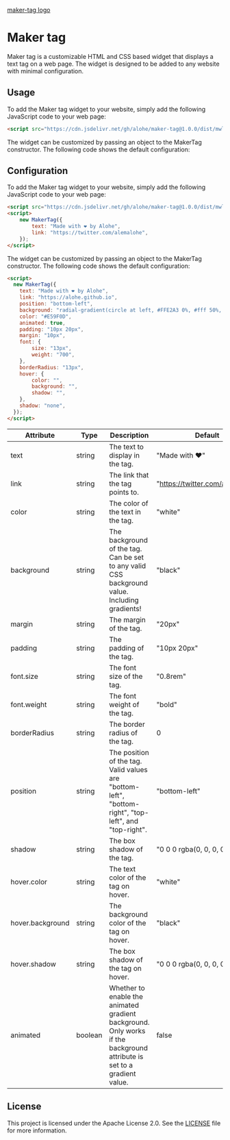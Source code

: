 [maker-tag logo](https://raw.githubusercontent.com/alohe/maker-tag/master/logo.png)

# Maker tag

Maker tag is a customizable HTML and CSS based widget that displays a text tag on a web page. The widget is designed to be added to any website with minimal configuration.

## Usage

To add the Maker tag widget to your website, simply add the following JavaScript code to your web page:

```html
<script src="https://cdn.jsdelivr.net/gh/alohe/maker-tag@1.0.0/dist/mwl.min.js"></script>
```

The widget can be customized by passing an object to the MakerTag constructor. The following code shows the default configuration:


## Configuration

To add the Maker tag widget to your website, simply add the following JavaScript code to your web page:

```html
<script src="https://cdn.jsdelivr.net/gh/alohe/maker-tag@1.0.0/dist/mwl.min.js"></script>
<script>
    new MakerTag({
        text: "Made with ❤️ by Alohe",
        link: "https://twitter.com/alemalohe",
    });
</script>
```

The widget can be customized by passing an object to the MakerTag constructor. The following code shows the default configuration:

```html
<script>
  new MakerTag({
    text: "Made with ❤️ by Alohe",
    link: "https://alohe.github.io",
    position: "bottom-left",
    background: "radial-gradient(circle at left, #FFE2A3 0%, #fff 50%, #FFE2A3 100%)",
    color: "#E59F0D",
    animated: true,
    padding: "10px 20px",
    margin: "10px",
    font: {
        size: "13px",
        weight: "700",
    },
    borderRadius: "13px",
    hover: {
        color: "",
        background: "",
        shadow: "",
    },
    shadow: "none",
  });
</script>
```

| Attribute        | Type    | Description                                                                                                            | Default                         |
| ---------------- | ------- | ---------------------------------------------------------------------------------------------------------------------- | ------------------------------- |
| text             | string  | The text to display in the tag.                                                                                        | "Made with ❤️"                   |
| link             | string  | The link that the tag points to.                                                                                       | "https://twitter.com/alemalohe" |
| color            | string  | The color of the text in the tag.                                                                                      | "white"                         |
| background       | string  | The background of the tag. Can be set to any valid CSS background value. Including gradients!                          | "black"                         |
| margin           | string  | The margin of the tag.                                                                                                 | "20px"                          |
| padding          | string  | The padding of the tag.                                                                                                | "10px 20px"                     |
| font.size        | string  | The font size of the tag.                                                                                              | "0.8rem"                        |
| font.weight      | string  | The font weight of the tag.                                                                                            | "bold"                          |
| borderRadius     | string  | The border radius of the tag.                                                                                          | 0                               |
| position         | string  | The position of the tag. Valid values are "bottom-left", "bottom-right", "top-left", and "top-right".                  | "bottom-left"                   |
| shadow           | string  | The box shadow of the tag.                                                                                             | "0 0 0 rgba(0, 0, 0, 0)"        |
| hover.color      | string  | The text color of the tag on hover.                                                                                    | "white"                         |
| hover.background | string  | The background color of the tag on hover.                                                                              | "black"                         |
| hover.shadow     | string  | The box shadow of the tag on hover.                                                                                    | "0 0 0 rgba(0, 0, 0, 0)"        |
| animated         | boolean | Whether to enable the animated gradient background. Only works if the background attribute is set to a gradient value. | false                           |


## License

This project is licensed under the Apache License 2.0. See the [LICENSE](https://github.com/alohe/maker-tag/blob/master/LICENSE) file for more information.
